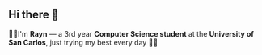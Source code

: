 ## Hi there 👋  

🌱🌱I'm **Rayn** — a 3rd year **Computer Science student** at the **University of San Carlos**, just trying my best every day 🌱🌱
